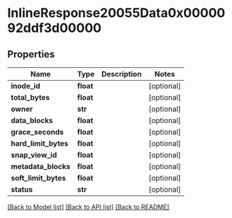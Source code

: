# InlineResponse20055Data0x0000092ddf3d00000

## Properties
Name | Type | Description | Notes
------------ | ------------- | ------------- | -------------
**inode_id** | **float** |  | [optional] 
**total_bytes** | **float** |  | [optional] 
**owner** | **str** |  | [optional] 
**data_blocks** | **float** |  | [optional] 
**grace_seconds** | **float** |  | [optional] 
**hard_limit_bytes** | **float** |  | [optional] 
**snap_view_id** | **float** |  | [optional] 
**metadata_blocks** | **float** |  | [optional] 
**soft_limit_bytes** | **float** |  | [optional] 
**status** | **str** |  | [optional] 

[[Back to Model list]](../README.md#documentation-for-models) [[Back to API list]](../README.md#documentation-for-api-endpoints) [[Back to README]](../README.md)

